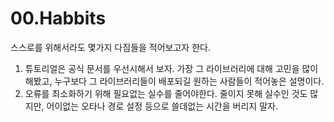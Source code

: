 # 00.Habbits

스스로를 위해서라도 몇가지 다짐들을 적어보고자 한다.

1. 튜토리얼은 공식 문서를 우선시해서 보자. 가장 그 라이브러리에 대해 고민을 많이 해봤고, 누구보다 그 라이브러리들이 배포되길 원하는 사람들이 적어놓은 설명이다.
2. 오류를 최소화하기 위해 필요없는 실수를 줄어야한다. 줄이지 못해 실수인 것도 많지만, 어이없는 오타나 경로 설정 등으로 쓸데없는 시간을 버리지 말자.



